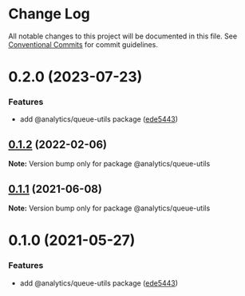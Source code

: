 # Change Log

All notable changes to this project will be documented in this file.
See [Conventional Commits](https://conventionalcommits.org) for commit guidelines.

# 0.2.0 (2023-07-23)


### Features

* add @analytics/queue-utils package ([ede5443](https://github.com/DavidWells/analytics/tree/master/packages/analytics-util-queue/commit/ede544340cffbe090f4837c593780068060c734b))





## [0.1.2](https://github.com/DavidWells/analytics/tree/master/packages/analytics-util-queue/compare/@analytics/queue-utils@0.1.1...@analytics/queue-utils@0.1.2) (2022-02-06)

**Note:** Version bump only for package @analytics/queue-utils





## [0.1.1](https://github.com/DavidWells/analytics/tree/master/packages/analytics-util-queue/compare/@analytics/queue-utils@0.1.0...@analytics/queue-utils@0.1.1) (2021-06-08)

**Note:** Version bump only for package @analytics/queue-utils





# 0.1.0 (2021-05-27)


### Features

* add @analytics/queue-utils package ([ede5443](https://github.com/DavidWells/analytics/tree/master/packages/analytics-util-queue/commit/ede5443))
